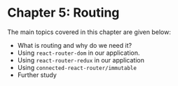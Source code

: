 # Chapter 5: Routing

The main topics covered in this chapter are given below:

- What is routing and why do we need it?
- Using `react-router-dom` in our application.
- Using `react-router-redux` in our application
- Using `connected-react-router/immutable`
- Further study
